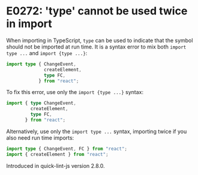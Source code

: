 # E0272: 'type' cannot be used twice in import

When importing in TypeScript, `type` can be used to indicate that the symbol
should not be imported at run time. It is a syntax error to mix both `import
type ...` and `import {type ...}`:

```typescript
import type { ChangeEvent,
              createElement,
              type FC,
            } from "react";
```

To fix this error, use only the `import {type ...}` syntax:

```typescript
import { type ChangeEvent,
         createElement,
         type FC,
       } from "react";
```

Alternatively, use only the `import type ...` syntax, importing twice if you
also need run time imports:

```typescript
import type { ChangeEvent, FC } from "react";
import { createElement } from "react";
```

Introduced in quick-lint-js version 2.8.0.
